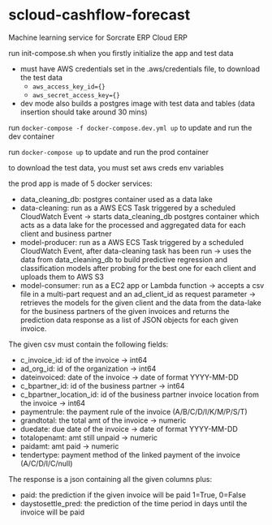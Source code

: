 # scloud-cashflow-forecast

Machine learning service for Sorcrate ERP Cloud ERP

run init-compose.sh when you firstly initialize the app and test data
- must have AWS credentials set in the .aws/credentials file, to download the test data
  - `aws_access_key_id={}`
  - `aws_secret_access_key={}`
- dev mode also builds a postgres image with test data and tables (data insertion should take around 30 mins)

run ` docker-compose -f docker-compose.dev.yml up ` to update and run the dev container

run ` docker-compose up ` to update and run the prod container

to download the test data, you must set aws creds env variables

the prod app is made of 5 docker services:
- data_cleaning_db: postgres container used as a data lake
- data-cleaning: run as a AWS ECS Task triggered by a scheduled CloudWatch Event -> starts data_cleaning_db postgres container which acts as a data lake for the processed and aggregated data for each client and business partner
- model-producer: run as a AWS ECS Task triggered by a scheduled CloudWatch Event, after data-cleaning task has been run -> uses the data from data_cleaning_db to build predictive regression and classification models after probing for the best one for each client and uploads them to AWS S3
- model-consumer: run as a EC2 app or Lambda function -> accepts a csv file in a multi-part request and an ad_client_id as request parameter -> retrieves the models for the given client and the data from the data-lake for the business partners of the given invoices and returns the prediction data response as a list of JSON objects for each given invoice.

The given csv must contain the following fields:
- c_invoice_id: id of the invoice -> int64
- ad_org_id: id of the organization -> int64
- dateinvoiced: date of the invoice -> date of format YYYY-MM-DD
- c_bpartner_id: id of the business partner -> int64
- c_bpartner_location_id: id of the business partner invoice location from the invoice -> int64
- paymentrule: the payment rule of the invoice (A/B/C/D/I/K/M/P/S/T)
- grandtotal: the total amt of the invoice -> numeric
- duedate: due date of the invoice -> date of format YYYY-MM-DD
- totalopenamt: amt still unpaid -> numeric
- paidamt: amt paid -> numeric
- tendertype: payment method of the linked payment of the invoice (A/C/D/I/C/null)

The response is a json containing all the given columns plus:
- paid: the prediction if the given invoice will be paid 1=True, 0=False
- daystosettle_pred: the prediction of the time period in days until the invoice will be paid
